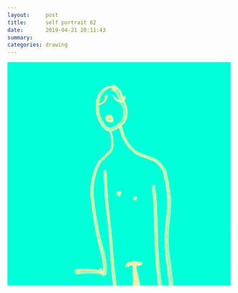 ```yaml
---
layout:     post
title:      self portrait 62
date:       2019-04-21 20:11:43
summary:    
categories: drawing
---
```

![self portrait 62](/images/diary/self-portrait-62.png ".")
